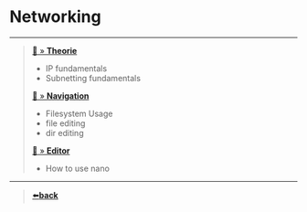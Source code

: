 # Networking

---

>[📄 » **Theorie**](Networking_Adressen_Theorie.md)
>   - IP fundamentals
>   - Subnetting fundamentals
>
> [📄 » **Navigation**](Linux_Filesystem_Navigation.md)
>   - Filesystem Usage
>   - file editing
>   - dir editing
>
> [📄 » **Editor**](Linux_Terminal_editor.md)
> - How to use nano

---
>[⬅️**back**](../README.md)